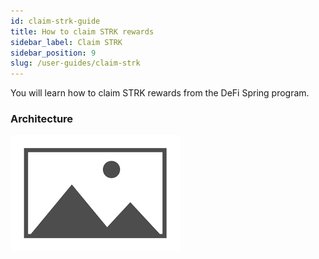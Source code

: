 ```yaml
---
id: claim-strk-guide
title: How to claim STRK rewards
sidebar_label: Claim STRK
sidebar_position: 9
slug: /user-guides/claim-strk
---
```


You will learn how to claim STRK rewards from the DeFi Spring program.

### Architecture

![My Image](images/placeholder.png)